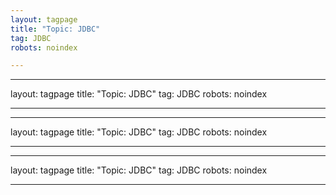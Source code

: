 ```yaml
---
layout: tagpage
title: "Topic: JDBC"
tag: JDBC
robots: noindex

---
```

---
layout: tagpage
title: "Topic: JDBC"
tag: JDBC
robots: noindex

---
---
layout: tagpage
title: "Topic: JDBC"
tag: JDBC
robots: noindex

---
---
layout: tagpage
title: "Topic: JDBC"
tag: JDBC
robots: noindex

---
